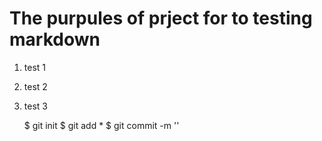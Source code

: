 # The purpules of prject for to testing markdown

1. test 1
2. test 2
3. test 3

	$ git init
	$ git add *
	$ git commit -m ''


